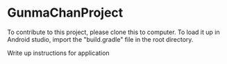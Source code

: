 # GunmaChanProject

To contribute to this project, please clone this to computer.
To load it up in Android studio, import the "build.gradle" file in the root directory.

Write up instructions for application
